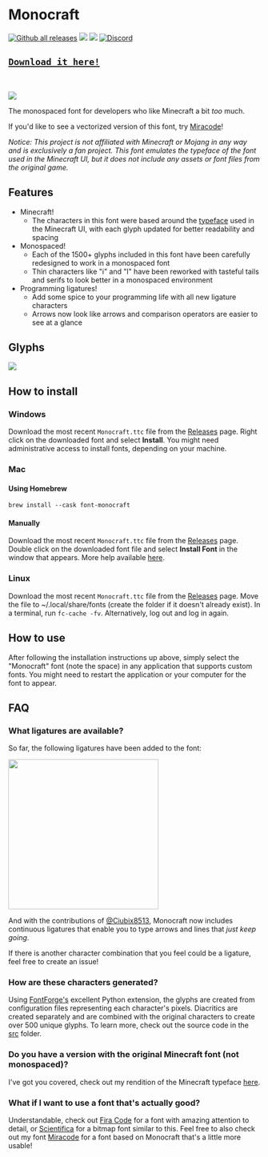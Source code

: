 # Monocraft

[![Github all releases](https://img.shields.io/github/downloads/IdreesInc/Monocraft/total.svg)](https://GitHub.com/IdreesInc/Monocraft/releases/)
![](https://img.shields.io/github/license/IdreesInc/Monocraft)
[![](https://img.shields.io/github/v/release/IdreesInc/Monocraft)](https://GitHub.com/IdreesInc/Monocraft/releases/)
<a href="https://discord.gg/6yxE9prcNc" target="_blank">
	<img alt="Discord" src="https://img.shields.io/discord/1398471368403583120?logo=discord&logoColor=fff&label=discord&color=5865F2">
</a>

## [`Download it here!`](https://github.com/IdreesInc/Monocraft/releases)
<br/>

![](images/preview.png)


The monospaced font for developers who like Minecraft a bit _too_ much.

If you'd like to see a vectorized version of this font, try [Miracode](https://github.com/IdreesInc/Miracode)!

*Notice: This project is not affiliated with Minecraft or Mojang in any way and is exclusively a fan project. This font emulates the typeface of the font used in the Minecraft UI, but it does not include any assets or font files from the original game.*

## Features

- Minecraft!
  - The characters in this font were based around the [typeface](https://github.com/IdreesInc/Minecraft-Font) used in the Minecraft UI, with each glyph updated for better readability and spacing
- Monospaced!
  - Each of the 1500+ glyphs included in this font have been carefully redesigned to work in a monospaced font
  - Thin characters like "i" and "l" have been reworked with tasteful tails and serifs to look better in a monospaced environment
- Programming ligatures!
  - Add some spice to your programming life with all new ligature characters
  - Arrows now look like arrows and comparison operators are easier to see at a glance

## Glyphs

![](images/glyphs.png)

## How to install

### Windows

Download the most recent `Monocraft.ttc` file from the [Releases](https://github.com/IdreesInc/Monocraft/releases) page. Right click on the downloaded font and select **Install**. You might need administrative access to install fonts, depending on your machine.

### Mac

#### Using Homebrew

```shell
brew install --cask font-monocraft
```

#### Manually

Download the most recent `Monocraft.ttc` file from the [Releases](https://github.com/IdreesInc/Monocraft/releases) page. Double click on the downloaded font file and select **Install Font** in the window that appears. More help available [here](https://support.apple.com/en-us/HT201749).

### Linux

Download the most recent `Monocraft.ttc` file from the [Releases](https://github.com/IdreesInc/Monocraft/releases) page. Move the file to ~/.local/share/fonts (create the folder if it doesn't already exist). In a terminal, run `fc-cache -fv`. Alternatively, log out and log in again. 

## How to use

After following the installation instructions up above, simply select the "Monocraft" font (note the space) in any application that supports custom fonts. You might need to restart the application or your computer for the font to appear.

## FAQ

### What ligatures are available?

So far, the following ligatures have been added to the font:

<img src="images/ligatures.png" width="300">

And with the contributions of [@Ciubix8513](https://github.com/Ciubix8513), Monocraft now includes continuous ligatures that enable you to type arrows and lines that _just keep going_.

If there is another character combination that you feel could be a ligature, feel free to create an issue!

### How are these characters generated?

Using [FontForge's](https://fontforge.org/en-US/) excellent Python extension, the glyphs are created from configuration files representing each character's pixels. Diacritics are created separately and are combined with the original characters to create over 500 unique glyphs. To learn more, check out the source code in the [src](https://github.com/IdreesInc/Monocraft/tree/main/src) folder.

### Do you have a version with the original Minecraft font (not monospaced)?

I've got you covered, check out my rendition of the Minecraft typeface [here](https://github.com/IdreesInc/Minecraft-Font).

### What if I want to use a font that's actually good?

Understandable, check out [Fira Code](https://github.com/tonsky/FiraCode) for a font with amazing attention to detail, or [Scientifica](https://github.com/nerdypepper/scientifica) for a bitmap font similar to this. Feel free to also check out my font [Miracode](https://github.com/IdreesInc/Miracode) for a font based on Monocraft that's a little more usable!
